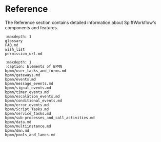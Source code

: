 # Reference

The Reference section contains detailed information about SpiffWorkflow's components and features.

```{toctree}
:maxdepth: 1
glossary
FAQ.md
wish_list
permission_url.md
```

```{toctree}
:maxdepth: 1
:caption: Elements of BPMN
bpmn/user_tasks_and_forms.md
bpmn/gateways.md
bpmn/events.md
bpmn/message_events.md
bpmn/signal_events.md
bpmn/timer_events.md
bpmn/escalation_events.md
bpmn/conditional_events.md
bpmn/error_events.md
bpmn/Script_Tasks.md
bpmn/service_tasks.md
bpmn/sub-processes_and_call_activities.md
bpmn/data.md
bpmn/multiinstance.md
bpmn/dmn.md
bpmn/pools_and_lanes.md
```
